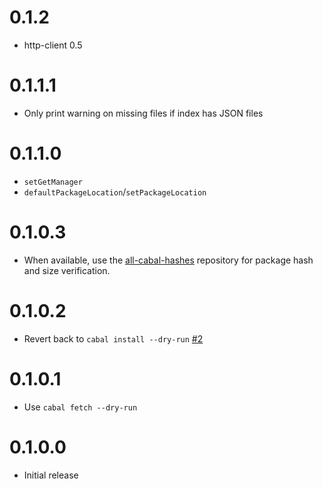 # 0.1.2

* http-client 0.5

# 0.1.1.1

* Only print warning on missing files if index has JSON files

# 0.1.1.0

* `setGetManager`
* `defaultPackageLocation`/`setPackageLocation`

# 0.1.0.3

* When available, use the [all-cabal-hashes](https://github.com/commercialhaskell/all-cabal-hashes) repository for package hash and size verification.

# 0.1.0.2

* Revert back to `cabal install --dry-run` [#2](https://github.com/fpco/stackage-install/issues/2)

# 0.1.0.1

* Use `cabal fetch --dry-run`

# 0.1.0.0

* Initial release
